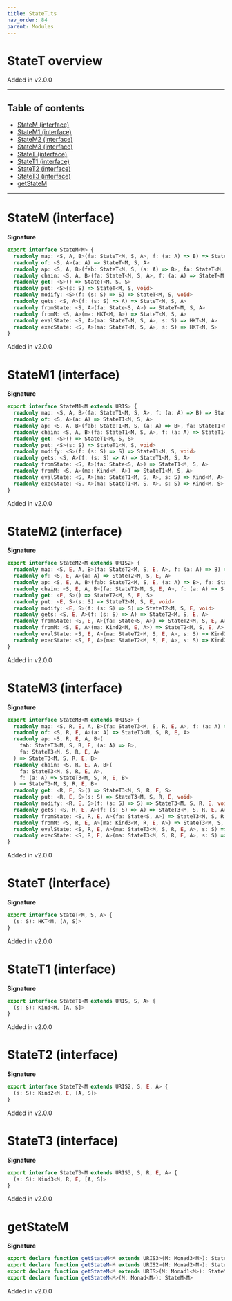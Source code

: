 ```yaml
---
title: StateT.ts
nav_order: 84
parent: Modules
---
```


# StateT overview

Added in v2.0.0

---

<h2 class="text-delta">Table of contents</h2>

- [StateM (interface)](#statem-interface)
- [StateM1 (interface)](#statem1-interface)
- [StateM2 (interface)](#statem2-interface)
- [StateM3 (interface)](#statem3-interface)
- [StateT (interface)](#statet-interface)
- [StateT1 (interface)](#statet1-interface)
- [StateT2 (interface)](#statet2-interface)
- [StateT3 (interface)](#statet3-interface)
- [getStateM](#getstatem)

---

# StateM (interface)

**Signature**

```ts
export interface StateM<M> {
  readonly map: <S, A, B>(fa: StateT<M, S, A>, f: (a: A) => B) => StateT<M, S, B>
  readonly of: <S, A>(a: A) => StateT<M, S, A>
  readonly ap: <S, A, B>(fab: StateT<M, S, (a: A) => B>, fa: StateT<M, S, A>) => StateT<M, S, B>
  readonly chain: <S, A, B>(fa: StateT<M, S, A>, f: (a: A) => StateT<M, S, B>) => StateT<M, S, B>
  readonly get: <S>() => StateT<M, S, S>
  readonly put: <S>(s: S) => StateT<M, S, void>
  readonly modify: <S>(f: (s: S) => S) => StateT<M, S, void>
  readonly gets: <S, A>(f: (s: S) => A) => StateT<M, S, A>
  readonly fromState: <S, A>(fa: State<S, A>) => StateT<M, S, A>
  readonly fromM: <S, A>(ma: HKT<M, A>) => StateT<M, S, A>
  readonly evalState: <S, A>(ma: StateT<M, S, A>, s: S) => HKT<M, A>
  readonly execState: <S, A>(ma: StateT<M, S, A>, s: S) => HKT<M, S>
}
```

Added in v2.0.0

# StateM1 (interface)

**Signature**

```ts
export interface StateM1<M extends URIS> {
  readonly map: <S, A, B>(fa: StateT1<M, S, A>, f: (a: A) => B) => StateT1<M, S, B>
  readonly of: <S, A>(a: A) => StateT1<M, S, A>
  readonly ap: <S, A, B>(fab: StateT1<M, S, (a: A) => B>, fa: StateT1<M, S, A>) => StateT1<M, S, B>
  readonly chain: <S, A, B>(fa: StateT1<M, S, A>, f: (a: A) => StateT1<M, S, B>) => StateT1<M, S, B>
  readonly get: <S>() => StateT1<M, S, S>
  readonly put: <S>(s: S) => StateT1<M, S, void>
  readonly modify: <S>(f: (s: S) => S) => StateT1<M, S, void>
  readonly gets: <S, A>(f: (s: S) => A) => StateT1<M, S, A>
  readonly fromState: <S, A>(fa: State<S, A>) => StateT1<M, S, A>
  readonly fromM: <S, A>(ma: Kind<M, A>) => StateT1<M, S, A>
  readonly evalState: <S, A>(ma: StateT1<M, S, A>, s: S) => Kind<M, A>
  readonly execState: <S, A>(ma: StateT1<M, S, A>, s: S) => Kind<M, S>
}
```

Added in v2.0.0

# StateM2 (interface)

**Signature**

```ts
export interface StateM2<M extends URIS2> {
  readonly map: <S, E, A, B>(fa: StateT2<M, S, E, A>, f: (a: A) => B) => StateT2<M, S, E, B>
  readonly of: <S, E, A>(a: A) => StateT2<M, S, E, A>
  readonly ap: <S, E, A, B>(fab: StateT2<M, S, E, (a: A) => B>, fa: StateT2<M, S, E, A>) => StateT2<M, S, E, B>
  readonly chain: <S, E, A, B>(fa: StateT2<M, S, E, A>, f: (a: A) => StateT2<M, S, E, B>) => StateT2<M, S, E, B>
  readonly get: <E, S>() => StateT2<M, S, E, S>
  readonly put: <E, S>(s: S) => StateT2<M, S, E, void>
  readonly modify: <E, S>(f: (s: S) => S) => StateT2<M, S, E, void>
  readonly gets: <S, E, A>(f: (s: S) => A) => StateT2<M, S, E, A>
  readonly fromState: <S, E, A>(fa: State<S, A>) => StateT2<M, S, E, A>
  readonly fromM: <S, E, A>(ma: Kind2<M, E, A>) => StateT2<M, S, E, A>
  readonly evalState: <S, E, A>(ma: StateT2<M, S, E, A>, s: S) => Kind2<M, E, A>
  readonly execState: <S, E, A>(ma: StateT2<M, S, E, A>, s: S) => Kind2<M, E, S>
}
```

Added in v2.0.0

# StateM3 (interface)

**Signature**

```ts
export interface StateM3<M extends URIS3> {
  readonly map: <S, R, E, A, B>(fa: StateT3<M, S, R, E, A>, f: (a: A) => B) => StateT3<M, S, R, E, B>
  readonly of: <S, R, E, A>(a: A) => StateT3<M, S, R, E, A>
  readonly ap: <S, R, E, A, B>(
    fab: StateT3<M, S, R, E, (a: A) => B>,
    fa: StateT3<M, S, R, E, A>
  ) => StateT3<M, S, R, E, B>
  readonly chain: <S, R, E, A, B>(
    fa: StateT3<M, S, R, E, A>,
    f: (a: A) => StateT3<M, S, R, E, B>
  ) => StateT3<M, S, R, E, B>
  readonly get: <R, E, S>() => StateT3<M, S, R, E, S>
  readonly put: <R, E, S>(s: S) => StateT3<M, S, R, E, void>
  readonly modify: <R, E, S>(f: (s: S) => S) => StateT3<M, S, R, E, void>
  readonly gets: <S, R, E, A>(f: (s: S) => A) => StateT3<M, S, R, E, A>
  readonly fromState: <S, R, E, A>(fa: State<S, A>) => StateT3<M, S, R, E, A>
  readonly fromM: <S, R, E, A>(ma: Kind3<M, R, E, A>) => StateT3<M, S, R, E, A>
  readonly evalState: <S, R, E, A>(ma: StateT3<M, S, R, E, A>, s: S) => Kind3<M, R, E, A>
  readonly execState: <S, R, E, A>(ma: StateT3<M, S, R, E, A>, s: S) => Kind3<M, R, E, S>
}
```

Added in v2.0.0

# StateT (interface)

**Signature**

```ts
export interface StateT<M, S, A> {
  (s: S): HKT<M, [A, S]>
}
```

Added in v2.0.0

# StateT1 (interface)

**Signature**

```ts
export interface StateT1<M extends URIS, S, A> {
  (s: S): Kind<M, [A, S]>
}
```

Added in v2.0.0

# StateT2 (interface)

**Signature**

```ts
export interface StateT2<M extends URIS2, S, E, A> {
  (s: S): Kind2<M, E, [A, S]>
}
```

Added in v2.0.0

# StateT3 (interface)

**Signature**

```ts
export interface StateT3<M extends URIS3, S, R, E, A> {
  (s: S): Kind3<M, R, E, [A, S]>
}
```

Added in v2.0.0

# getStateM

**Signature**

```ts
export declare function getStateM<M extends URIS3>(M: Monad3<M>): StateM3<M>
export declare function getStateM<M extends URIS2>(M: Monad2<M>): StateM2<M>
export declare function getStateM<M extends URIS>(M: Monad1<M>): StateM1<M>
export declare function getStateM<M>(M: Monad<M>): StateM<M>
```

Added in v2.0.0
